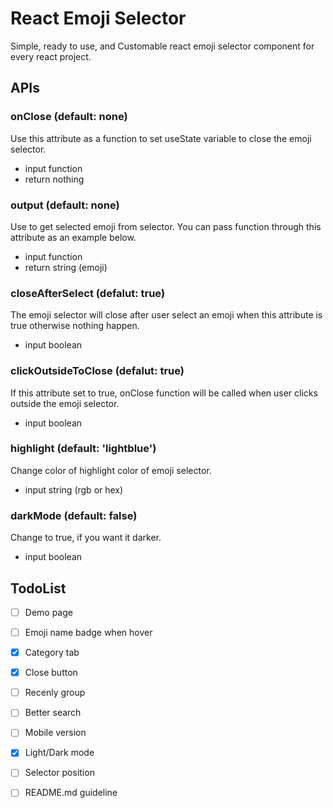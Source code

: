 # React Emoji Selector

Simple, ready to use, and Customable react emoji selector component for every react project.


## APIs

### onClose (default: none)
Use this attribute as a function to set useState variable to close the emoji selector.
- input function
- return nothing

### output (default: none)
Use to get selected emoji from selector.
You can pass function through this attribute as an example below.
- input function
- return string (emoji)

### closeAfterSelect (defalut: true)
The emoji selector will close after user select an emoji when this attribute is true otherwise nothing happen.
- input boolean

### clickOutsideToClose (defalut: true)
If this attribute set to true, onClose function will be called when user clicks outside the emoji selector.
- input boolean

### highlight (default: 'lightblue')
Change color of highlight color of emoji selector.
- input string (rgb or hex)

### darkMode (default: false)
Change to true, if you want it darker.
- input boolean


## TodoList
- [ ] Demo page
- [ ] Emoji name badge when hover
- [x] Category tab
- [x] Close button
- [ ] Recenly group
- [ ] Better search
- [ ] Mobile version
- [x] Light/Dark mode
- [ ] Selector position
- [ ] README.md guideline


